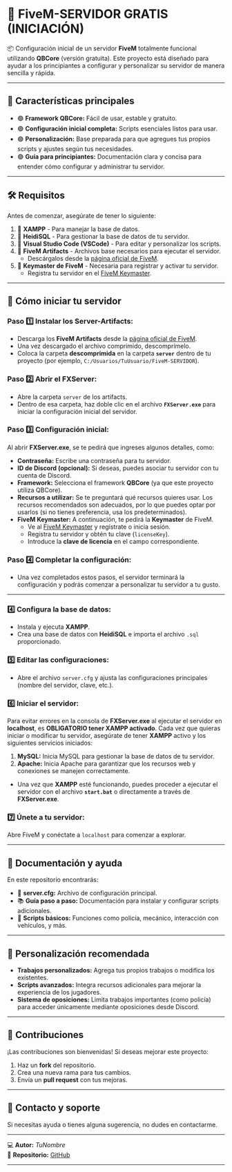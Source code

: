 # 🌟 **FiveM-SERVIDOR GRATIS (INICIACIÓN)**  
📦 Configuración inicial de un servidor **FiveM** totalmente funcional utilizando **QBCore** (versión gratuita). Este proyecto está diseñado para ayudar a los principiantes a configurar y personalizar su servidor de manera sencilla y rápida.

---

## 🎯 **Características principales**  
- 🟢 **Framework QBCore:** Fácil de usar, estable y gratuito.  
- 🟢 **Configuración inicial completa:** Scripts esenciales listos para usar.  
- 🟢 **Personalización:** Base preparada para que agregues tus propios scripts y ajustes según tus necesidades.  
- 🟢 **Guía para principiantes:** Documentación clara y concisa para entender cómo configurar y administrar tu servidor.  

---

## 🛠️ **Requisitos**  
Antes de comenzar, asegúrate de tener lo siguiente:  

1. 🛑 **XAMPP** - Para manejar la base de datos.  
2. 🛑 **HeidiSQL** - Para gestionar la base de datos de tu servidor.  
3. 🛑 **Visual Studio Code (VSCode)** - Para editar y personalizar los scripts.  
4. 🛑 **FiveM Artifacts** - Archivos base necesarios para ejecutar el servidor.  
   - Descárgalos desde la [página oficial de FiveM](https://runtime.fivem.net/artifacts/fivem/).  
5. 🛑 **Keymaster de FiveM** - Necesaria para registrar y activar tu servidor.  
   - Registra tu servidor en el [FiveM Keymaster](https://keymaster.fivem.net/).  

---

## 🚀 **Cómo iniciar tu servidor**  

### Paso 1️⃣ **Instalar los Server-Artifacts:**
- Descarga los **FiveM Artifacts** desde la [página oficial de FiveM](https://runtime.fivem.net/artifacts/fivem/).
- Una vez descargado el archivo comprimido, descomprímelo.
- Coloca la carpeta **descomprimida** en la carpeta **`server`** dentro de tu proyecto (por ejemplo, `C:/Usuarios/TuUsuario/FiveM-SERVIDOR`).

### Paso 2️⃣ **Abrir el FXServer:**
- Abre la carpeta `server` de los artifacts.
- Dentro de esa carpeta, haz doble clic en el archivo **`FXServer.exe`** para iniciar la configuración inicial del servidor.

### Paso 3️⃣ **Configuración inicial:**
Al abrir **FXServer.exe**, se te pedirá que ingreses algunos detalles, como:
- **Contraseña:** Escribe una contraseña para tu servidor.
- **ID de Discord (opcional):** Si deseas, puedes asociar tu servidor con tu cuenta de Discord.
- **Framework:** Selecciona el framework **QBCore** (ya que este proyecto utiliza QBCore).  
- **Recursos a utilizar:** Se te preguntará qué recursos quieres usar. Los recursos recomendados son adecuados, por lo que puedes optar por usarlos (si no tienes preferencia, usa los predeterminados).
- **FiveM Keymaster:** A continuación, te pedirá la **Keymaster** de FiveM.  
   - Ve al [FiveM Keymaster](https://keymaster.fivem.net/) y regístrate o inicia sesión.
   - Registra tu servidor y obtén tu clave (`licenseKey`).
   - Introduce la **clave de licencia** en el campo correspondiente.

### Paso 4️⃣ **Completar la configuración:**
- Una vez completados estos pasos, el servidor terminará la configuración y podrás comenzar a personalizar tu servidor a tu gusto.

---

### 4️⃣ **Configura la base de datos:**  
- Instala y ejecuta **XAMPP**.  
- Crea una base de datos con **HeidiSQL** e importa el archivo `.sql` proporcionado.  

### 5️⃣ **Editar las configuraciones:**  
- Abre el archivo `server.cfg` y ajusta las configuraciones principales (nombre del servidor, clave, etc.).  

### 6️⃣ **Iniciar el servidor:**  
Para evitar errores en la consola de **FXServer.exe** al ejecutar el servidor en **localhost**, es **OBLIGATORIO tener **XAMPP** activado**. Cada vez que quieras iniciar o modificar tu servidor, asegúrate de tener **XAMPP** activo y los siguientes servicios iniciados:

1. **MySQL:** Inicia MySQL para gestionar la base de datos de tu servidor.  
2. **Apache:** Inicia Apache para garantizar que los recursos web y conexiones se manejen correctamente.

- Una vez que **XAMPP** esté funcionando, puedes proceder a ejecutar el servidor con el archivo **`start.bat`** o directamente a través de **FXServer.exe**.

### 7️⃣ **Únete a tu servidor:**  
Abre FiveM y conéctate a `localhost` para comenzar a explorar.  

---

## 📖 **Documentación y ayuda**  
En este repositorio encontrarás:  
- 📂 **server.cfg:** Archivo de configuración principal.  
- 📚 **Guía paso a paso:** Documentación para instalar y configurar scripts adicionales.  
- 🔧 **Scripts básicos:** Funciones como policía, mecánico, interacción con vehículos, y más.  

---

## 🔧 **Personalización recomendada**  
- **Trabajos personalizados:** Agrega tus propios trabajos o modifica los existentes.  
- **Scripts avanzados:** Integra recursos adicionales para mejorar la experiencia de los jugadores.  
- **Sistema de oposiciones:** Limita trabajos importantes (como policía) para acceder únicamente mediante oposiciones desde Discord.  

---

## 🤝 **Contribuciones**  
¡Las contribuciones son bienvenidas! Si deseas mejorar este proyecto:  
1. Haz un **fork** del repositorio.  
2. Crea una nueva rama para tus cambios.  
3. Envía un **pull request** con tus mejoras.  

---

## 📧 **Contacto y soporte**  
Si necesitas ayuda o tienes alguna sugerencia, no dudes en contactarme.  

---

💻 **Autor:** *TuNombre*  
🔗 **Repositorio:** [GitHub](https://github.com/tuusuario/Fivem-SERVIDOR-GRATIS-INICIACION)

---
